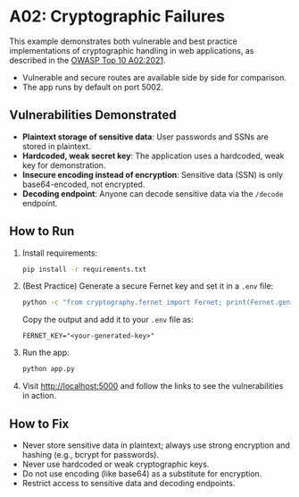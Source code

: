# A02: Cryptographic Failures

This example demonstrates both vulnerable and best practice implementations of cryptographic handling in web applications, as described in the [OWASP Top 10 A02:2021](https://owasp.org/Top10/A02_2021-Cryptographic_Failures/).

- Vulnerable and secure routes are available side by side for comparison.
- The app runs by default on port 5002.

## Vulnerabilities Demonstrated

- **Plaintext storage of sensitive data**: User passwords and SSNs are stored in plaintext.
- **Hardcoded, weak secret key**: The application uses a hardcoded, weak key for demonstration.
- **Insecure encoding instead of encryption**: Sensitive data (SSN) is only base64-encoded, not encrypted.
- **Decoding endpoint**: Anyone can decode sensitive data via the `/decode` endpoint.

## How to Run

1. Install requirements:

   ```bash
   pip install -r requirements.txt
   ```

2. (Best Practice) Generate a secure Fernet key and set it in a `.env` file:

   ```bash
   python -c "from cryptography.fernet import Fernet; print(Fernet.generate_key().decode())"
   ```
   Copy the output and add it to your `.env` file as:
   ```
   FERNET_KEY="<your-generated-key>"
   ```

3. Run the app:

   ```bash
   python app.py
   ```

4. Visit [http://localhost:5000](http://localhost:5000) and follow the links to see the vulnerabilities in action.

## How to Fix

- Never store sensitive data in plaintext; always use strong encryption and hashing (e.g., bcrypt for passwords).
- Never use hardcoded or weak cryptographic keys.
- Do not use encoding (like base64) as a substitute for encryption.
- Restrict access to sensitive data and decoding endpoints.
